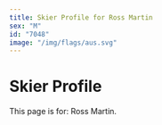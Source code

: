```yaml
---
title: Skier Profile for Ross Martin
sex: "M"
id: "7048"
image: "/img/flags/aus.svg" 
---
```


# Skier Profile

This page is for: Ross Martin.
    